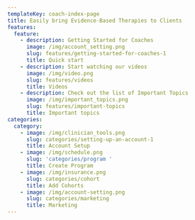 ```yaml
---
templateKey: coach-index-page
title: Easily bring Evidence-Based Therapies to Clients
features:
  feature:
    - description: Getting Started for Coaches
      image: /img/account_setting.png
      slug: features/getting-started-for-coaches-1
      title: Quick start
    - description: Start watching our videos
      image: /img/video.png
      slug: features/videos
      title: Videos
    - description: Check out the list of Important Topics
      image: /img/important_topics.png
      slug: features/important-topics
      title: Important topics
categories:
  category:
    - image: /img/clinician_tools.png
      slug: categories/setting-up-an-account-1
      title: Account Setup
    - image: /img/schedule.png
      slug: 'categories/program '
      title: Create Program
    - image: /img/insurance.png
      slug: categories/cohort
      title: Add Cohorts
    - image: /img/account-setting.png
      slug: categories/marketing
      title: Marketing
---
```


